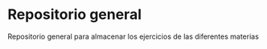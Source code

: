 # Repositorio general

Repositorio general para almacenar los ejercicios de las diferentes materias
